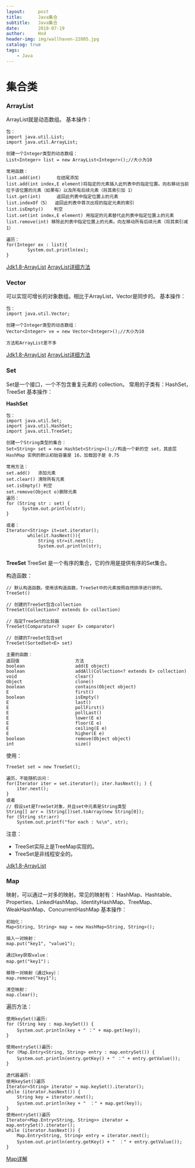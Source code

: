 ```yaml
---
layout:     post
title:      Java集合
subtitle:   Java集合
date:       2018-07-19
author:     Hxd
header-img: img/wallhaven-22805.jpg
catalog: true
tags:
    - Java
---
```

# 集合类

### ArrayList
ArrayList就是动态数组。
基本操作：
```
包：
import java.util.List;
import java.util.ArrayList;

创建一个Integer类型的动态数组：
List<Integer> list = new ArrayList<Integer>();//大小为10

常用函数：
list.add(int)      在结尾添加
list.add(int index,E element)将指定的元素插入此列表中的指定位置。向右移动当前位于该位置的元素（如果有）以及所有后续元素（将其索引加 1）
list.get(int)      返回此列表中指定位置上的元素
list.indexOf（5）  返回此列表中首次出现的指定元素的索引
list.isEmpty()    判空
list.set(int index,E element) 用指定的元素替代此列表中指定位置上的元素
list.remove(int) 移除此列表中指定位置上的元素。向左移动所有后续元素（将其索引减 1）

遍历：
for(Integer ex : list){
        System.out.println(ex);
}
```
[Jdk1.8-ArrayList](https://github.com/limm33/jdk-source/blob/master/jdk1.8/src/main/java/java/util/ArrayList.java)
[ArrayList详细方法](http://tool.oschina.net/apidocs/apidoc?api=jdk-zh)


### Vector
可以实现可增长的对象数组。相比于ArrayList，Vector是同步的。
基本操作：
```
包：
import java.util.Vector;

创建一个Integer类型的动态数组：
Vector<Integer> ve = new Vector<Integer>();//大小为10

方法和ArrayList差不多
```
[Jdk1.8-ArrayList](https://github.com/limm33/jdk-source/blob/master/jdk1.8/src/main/java/java/util/ArrayList.java)
[ArrayList详细方法](http://tool.oschina.net/apidocs/apidoc?api=jdk-zh)

### Set
Set是一个接口，一个不包含重复元素的 collection。
常用的子类有：HashSet，TreeSet
基本操作：

**HashSet**
```
包：
import java.util.Set;
import java.util.HashSet;
import java.util.TreeSet;

创建一个String类型的集合：
Set<String> set = new HashSet<String>();//构造一个新的空 set，其底层 HashMap 实例的默认初始容量是 16，加载因子是 0.75

常用方法：
set.add()   添加元素
set.clear() 清除所有元素
set.isEmpty() 判空
set.remove(Object o)删除元素
遍历：
for (String str : set) {  
      System.out.println(str);  
}  

或者：
Iterator<String> it=set.iterator();
		while(it.hasNext()){
			String str=it.next();
			System.out.println(str);
  
```
**TreeSet**
TreeSet 是一个有序的集合，它的作用是提供有序的Set集合。

构造函数：
```
// 默认构造函数。使用该构造函数，TreeSet中的元素按照自然排序进行排列。
TreeSet()

// 创建的TreeSet包含collection
TreeSet(Collection<? extends E> collection)

// 指定TreeSet的比较器
TreeSet(Comparator<? super E> comparator)

// 创建的TreeSet包含set
TreeSet(SortedSet<E> set)

主要的函数：
返回值                     方法
boolean                   add(E object)
boolean                   addAll(Collection<? extends E> collection)
void                      clear()
Object                    clone()
boolean                   contains(Object object)
E                         first()
boolean                   isEmpty()
E                         last()
E                         pollFirst()
E                         pollLast()
E                         lower(E e)
E                         floor(E e)
E                         ceiling(E e)
E                         higher(E e)
boolean                   remove(Object object)
int                       size()
```
使用：

```
TreeSet set = new TreeSet();

遍历，不能随机访问：
for(Iterator iter = set.iterator(); iter.hasNext(); ) { 
    iter.next();
} 
或者
// 假设set是TreeSet对象，并且set中元素是String类型
String[] arr = (String[])set.toArray(new String[0]);
for (String str:arr)
    System.out.printf("for each : %s\n", str);
```
注意：

- TreeSet实际上是TreeMap实现的。
- TreeSet是非线程安全的。

[Jdk1.8-ArrayList](https://github.com/limm33/jdk-source/blob/master/jdk1.8/src/main/java/java/util/ArrayList.java)


### Map
映射，可以通过一对多的映射。常见的映射有：
HashMap、Hashtable、Properties、LinkedHashMap、IdentityHashMap、TreeMap、WeakHashMap、ConcurrentHashMap
基本操作：
```
初始化：
Map<String, String> map = new HashMap<String, String>();

插入一对映射：
map.put("key1", "value1");

通过key获取value：
map.get("key1")；

移除一对映射（通过key）：
map.remove("key1");

清空映射：
map.clear();
```

遍历方法：
```
使用keySet()遍历:
for (String key : map.keySet()) {
    System.out.println(key + " ：" + map.get(key));
}

使用entrySet()遍历:
for (Map.Entry<String, String> entry : map.entrySet()) {
    System.out.println(entry.getKey() + " ：" + entry.getValue());
}

迭代器遍历:
使用keySet()遍历
Iterator<String> iterator = map.keySet().iterator();
while (iterator.hasNext()) {
    String key = iterator.next();
    System.out.println(key + "　：" + map.get(key));
}
使用entrySet()遍历
Iterator<Map.Entry<String, String>> iterator = map.entrySet().iterator();
while (iterator.hasNext()) {
    Map.Entry<String, String> entry = iterator.next();
    System.out.println(entry.getKey() + "　：" + entry.getValue());
}
```
[Map详解](https://baike.xsoftlab.net/view/250.html#1)